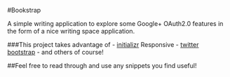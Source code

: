#Bookstrap

A simple writing application to explore some Google+ OAuth2.0 features in the form of a nice writing space application.

###This project takes advantage of
	- [initializr](http://www.initializr.com/) Responsive
	- [twitter bootstrap](http://twitter.github.com/bootstrap/)
	- and others of course!

##Feel free to read through and use any snippets you find useful!